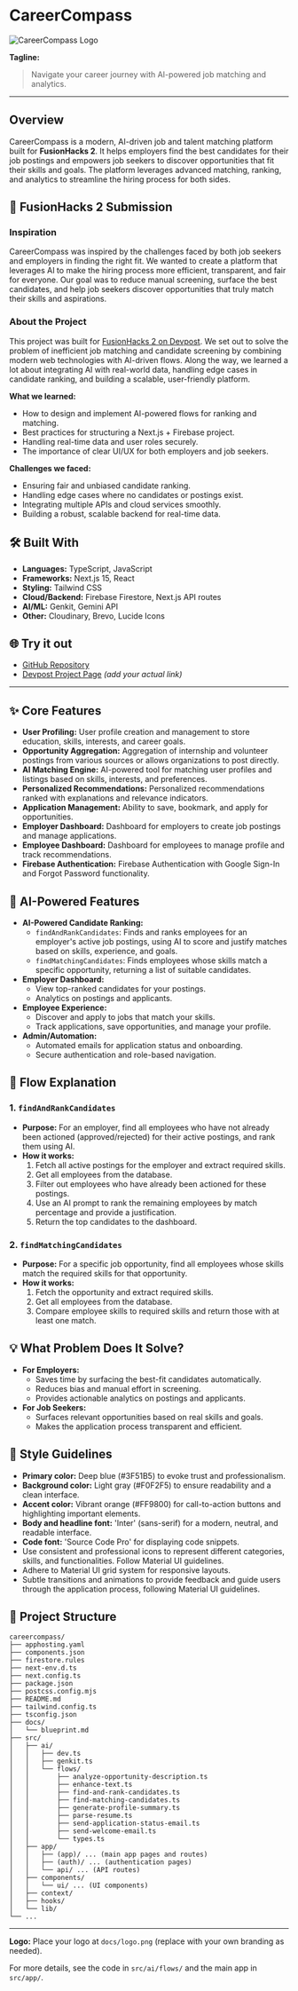 
# CareerCompass

![CareerCompass Logo](docs/logo.png)

**Tagline:**
> Navigate your career journey with AI-powered job matching and analytics.

---

## Overview
CareerCompass is a modern, AI-driven job and talent matching platform built for **FusionHacks 2**. It helps employers find the best candidates for their job postings and empowers job seekers to discover opportunities that fit their skills and goals. The platform leverages advanced matching, ranking, and analytics to streamline the hiring process for both sides.

## 🚀 FusionHacks 2 Submission

### Inspiration
CareerCompass was inspired by the challenges faced by both job seekers and employers in finding the right fit. We wanted to create a platform that leverages AI to make the hiring process more efficient, transparent, and fair for everyone. Our goal was to reduce manual screening, surface the best candidates, and help job seekers discover opportunities that truly match their skills and aspirations.

### About the Project
This project was built for [FusionHacks 2 on Devpost](https://fusionhacks2.devpost.com/). We set out to solve the problem of inefficient job matching and candidate screening by combining modern web technologies with AI-driven flows. Along the way, we learned a lot about integrating AI with real-world data, handling edge cases in candidate ranking, and building a scalable, user-friendly platform.

**What we learned:**
- How to design and implement AI-powered flows for ranking and matching.
- Best practices for structuring a Next.js + Firebase project.
- Handling real-time data and user roles securely.
- The importance of clear UI/UX for both employers and job seekers.

**Challenges we faced:**
- Ensuring fair and unbiased candidate ranking.
- Handling edge cases where no candidates or postings exist.
- Integrating multiple APIs and cloud services smoothly.
- Building a robust, scalable backend for real-time data.

## 🛠️ Built With
- **Languages:** TypeScript, JavaScript
- **Frameworks:** Next.js 15, React
- **Styling:** Tailwind CSS
- **Cloud/Backend:** Firebase Firestore, Next.js API routes
- **AI/ML:** Genkit, Gemini API
- **Other:** Cloudinary, Brevo, Lucide Icons

## 🌐 Try it out
- [GitHub Repository](https://github.com/arsh342/careercompass)
- [Devpost Project Page](https://devpost.com/software/careercompass) *(add your actual link)*

---

## ✨ Core Features

- **User Profiling:** User profile creation and management to store education, skills, interests, and career goals.
- **Opportunity Aggregation:** Aggregation of internship and volunteer postings from various sources or allows organizations to post directly.
- **AI Matching Engine:** AI-powered tool for matching user profiles and listings based on skills, interests, and preferences.
- **Personalized Recommendations:** Personalized recommendations ranked with explanations and relevance indicators.
- **Application Management:** Ability to save, bookmark, and apply for opportunities.
- **Employer Dashboard:** Dashboard for employers to create job postings and manage applications.
- **Employee Dashboard:** Dashboard for employees to manage profile and track recommendations.
- **Firebase Authentication:** Firebase Authentication with Google Sign-In and Forgot Password functionality.

## 🤖 AI-Powered Features
- **AI-Powered Candidate Ranking:**
  - `findAndRankCandidates`: Finds and ranks employees for an employer's active job postings, using AI to score and justify matches based on skills, experience, and goals.
  - `findMatchingCandidates`: Finds employees whose skills match a specific opportunity, returning a list of suitable candidates.
- **Employer Dashboard:**
  - View top-ranked candidates for your postings.
  - Analytics on postings and applicants.
- **Employee Experience:**
  - Discover and apply to jobs that match your skills.
  - Track applications, save opportunities, and manage your profile.
- **Admin/Automation:**
  - Automated emails for application status and onboarding.
  - Secure authentication and role-based navigation.

## 🔄 Flow Explanation
### 1. `findAndRankCandidates`
- **Purpose:** For an employer, find all employees who have not already been actioned (approved/rejected) for their active postings, and rank them using AI.
- **How it works:**
  1. Fetch all active postings for the employer and extract required skills.
  2. Get all employees from the database.
  3. Filter out employees who have already been actioned for these postings.
  4. Use an AI prompt to rank the remaining employees by match percentage and provide a justification.
  5. Return the top candidates to the dashboard.

### 2. `findMatchingCandidates`
- **Purpose:** For a specific job opportunity, find all employees whose skills match the required skills for that opportunity.
- **How it works:**
  1. Fetch the opportunity and extract required skills.
  2. Get all employees from the database.
  3. Compare employee skills to required skills and return those with at least one match.

## 💡 What Problem Does It Solve?
- **For Employers:**
  - Saves time by surfacing the best-fit candidates automatically.
  - Reduces bias and manual effort in screening.
  - Provides actionable analytics on postings and applicants.
- **For Job Seekers:**
  - Surfaces relevant opportunities based on real skills and goals.
  - Makes the application process transparent and efficient.

## 🎨 Style Guidelines

- **Primary color:** Deep blue (#3F51B5) to evoke trust and professionalism.
- **Background color:** Light gray (#F0F2F5) to ensure readability and a clean interface.
- **Accent color:** Vibrant orange (#FF9800) for call-to-action buttons and highlighting important elements.
- **Body and headline font:** 'Inter' (sans-serif) for a modern, neutral, and readable interface.
- **Code font:** 'Source Code Pro' for displaying code snippets.
- Use consistent and professional icons to represent different categories, skills, and functionalities. Follow Material UI guidelines.
- Adhere to Material UI grid system for responsive layouts.
- Subtle transitions and animations to provide feedback and guide users through the application process, following Material UI guidelines.

## 📁 Project Structure

```
careercompass/
├── apphosting.yaml
├── components.json
├── firestore.rules
├── next-env.d.ts
├── next.config.ts
├── package.json
├── postcss.config.mjs
├── README.md
├── tailwind.config.ts
├── tsconfig.json
├── docs/
│   └── blueprint.md
├── src/
│   ├── ai/
│   │   ├── dev.ts
│   │   ├── genkit.ts
│   │   └── flows/
│   │       ├── analyze-opportunity-description.ts
│   │       ├── enhance-text.ts
│   │       ├── find-and-rank-candidates.ts
│   │       ├── find-matching-candidates.ts
│   │       ├── generate-profile-summary.ts
│   │       ├── parse-resume.ts
│   │       ├── send-application-status-email.ts
│   │       ├── send-welcome-email.ts
│   │       └── types.ts
│   ├── app/
│   │   ├── (app)/ ... (main app pages and routes)
│   │   ├── (auth)/ ... (authentication pages)
│   │   └── api/ ... (API routes)
│   ├── components/
│   │   └── ui/ ... (UI components)
│   ├── context/
│   ├── hooks/
│   └── lib/
└── ...
```

---

**Logo:** Place your logo at `docs/logo.png` (replace with your own branding as needed).

For more details, see the code in `src/ai/flows/` and the main app in `src/app/`.
